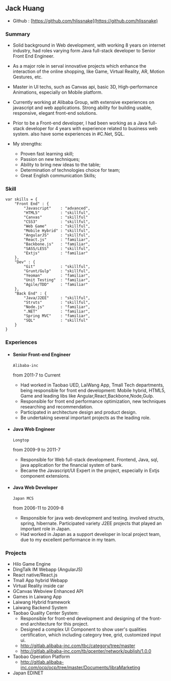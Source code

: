 ## Jack Huang

* Github : [https://github.com/hlissnake](https://github.com/hlissnake)


### Summary

* Solid background in Web development, with working 8 years on internet industry, had roles varying form Java full-stack developer to Senior Front End Engineer. 

* As a major role in serval innovative projects which enhance the interaction of the online shopping, like Game, Virtual Reality, AR, Motion Gestures, etc.

* Master in UI techs, such as Canvas api, basic 3D, High-performance Animations, especially on Mobile platform.

* Currently working at Alibaba Group, with extensive experiences on javascript and web applications. Strong ability for building usable, responsive, elegant front-end solutions. 

* Prior to be a Front-end developer, I had been working as a Java full-stack developer for 4 years with experience related to business web system. also have some experiences in #C.Net, SQL.

* My strengths:

	* Proven fast learning skill;
	* Passion on new techniques;
	* Ability to bring new ideas to the table;
	* Determination of technologies choice for team;
	* Great English communication Skills;

### Skill
```
var skills = {
	"Front End" : {
		"Javascript" 	: "advanced",
		"HTML5" 		: "skillful",
		"Canvas"		: "skillful"
		"CSS3" 			: "skillful",
		"Web Game" 		: "skillful",
		"Mobile Hybrid"	: "skillful",
		"AngularJS" 	: "skillful",
		"React.js" 		: "familiar",
		"Backbone.js" 	: "familiar",
		"SASS/LESS" 	: "skillful",
		"Extjs"			: "familiar"
	},
	"Dev" : {
		"Git" 			: "skillful",
		"Grunt/Gulp" 	: "skillful",
		"Yeoman" 		: "familiar",
		"Unit Testing"	: "familiar",
		"Agile/TDD" 	: "familiar"
	},
	"Back End" : {
		"Java/J2EE" 	: "skillful",
		"Struts" 		: "skillful",
		"Node.js" 		: "familiar",
		".NET" 			: "familiar",
		"Spring MVC" 	: "familiar",
		"SQL" 			: "skillful"
	}
}
```

### Experiences

* #### Senior Front-end Engineer 
  
  `Alibaba-inc` 
  
  from 2011-7 to Current

	* Had worked in Taobao UED, LaiWang App, Tmall Tech departments, being responsible for front end development: Mobile hybrid, HTML5, Game and leading libs like Angular,React,Backbone,Node,Gulp.
	* Responsible for front end performance optimization, new techniques researching and recommendation. 
	* Participated in architecture design and product design.
	* Be undertaking several important projects as the leading role. 
	
* #### Java Web Engineer

  `Longtop`
  
  from 2009-9 to 2011-7 
  
	* Responsible for Web full-stack development. Frontend, Java, sql, java application for the financial system of bank. 
	* Became the Javascript/UI Expert in the project, especially in Extjs component extensions.

* #### Java Web Developer

  `Japan MCS`
  
  from 2006-11 to 2009-8
  
    * Responsible for java web development and testing. involved structs, spring, hibernate. Participated variety J2EE projects that played an important role in Japan.
	* Had worked in Japan as a support developer in local project team, due to my excellent performance in my team.


### Projects

* Hilo Game Engine
* DingTalk IM Webapp (AngularJS)
* React native/React.js
* Tmall App hybrid Webapp
* Virtual Reality inside car
* GCanvas Webview Enhanced API
* Games in Laiwang App
* Laiwang Hybrid framework
* Laiwang Backend System
* Taobao Quality Center System:
	* Responsible for front-end development and designing of the front-end architecture for this project.
	* Designed a complex UI Component to show user's qualities certification, which including category tree, grid, customized input ui.
    * http://gitlab.alibaba-inc.com/tbc/category/tree/master
    * http://gitlab.alibaba-inc.com/tb/qcenter/network/publish/1.0.0 
* Taobao Operation Platform
    * http://gitlab.alibaba-inc.com/ocp/ocp/tree/master/Documents/libraMarketing 
* Japan EDINET